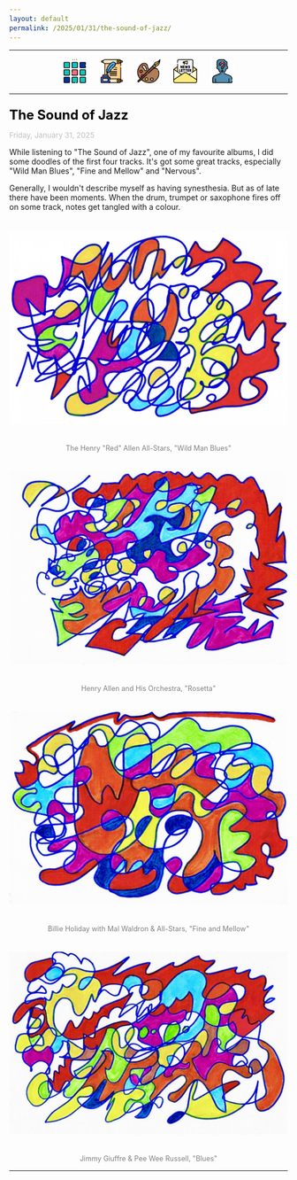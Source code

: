 ```yaml
---
layout: default
permalink: /2025/01/31/the-sound-of-jazz/
---
```

<center>
<hr width="100%" size="3">
<div class="container">
        <a href="https://ellisjalia.com"><img src="/assets/icons/menu.png" style="width:43px;height:43px;justify-content:center;display:inline-block;border:1px;margin: 0px 8px;padding:2px;"/></a>
        <a href="https://ellisjalia.com/essays"><img src="/assets/icons/quill.png" style="width:43px;height:43px;justify-content:center;display:inline-block;border:1px;margin: 0px 8px;padding:2px;"/></a>
        <a href="https://ellisjalia.com/art"><img src="/assets/icons/paint-palette.png" style="width:43px;height:43px;justify-content:center;display:inline-block;border:1px;margin: 0px 8px;padding:2px;"/></a>
        <a href="https://ellisjalia.com/newsletter"><img src="/assets/icons/newsletter.png" style="width:43px;height:43px;justify-content:center;display:inline-block;border:1px;margin: 0px 8px;padding:2px;"/></a>
        <a href="https://ellisjalia.com/about"><img src="/assets/icons/unknown.png" style="width:43px;height:43px;justify-content:center;display:inline-block;border:1px;margin: 0px 8px;padding:2px;"/></a>
 </div>
  <hr width="100%" size="3">
  </center>
<style>
a {
color: black;
text-decoration: none;
}
a:hover {
  color: tomato;
  text-decoration: none;
}
</style>

<p style="font-size:1.7em; margin-bottom:0"><a href="https://ellisjalia.com/2025/01/31/the-sound-of-jazz/"><b>The Sound of Jazz</b></a></p>
<p style="font-size:0.95em; color: silver">Friday, January 31, 2025</p>

<p>While listening to "The Sound of Jazz", one of my favourite albums, I did some doodles of the first four tracks. It's got some great tracks, especially "Wild Man Blues", "Fine and Mellow" and "Nervous".</p>

<p>Generally, I wouldn't describe myself as having synesthesia. But as of late there have been moments. When the drum, trumpet or saxophone fires off on some track, notes get tangled with a colour. 

<center><img src="/assets/images/the-sound-of-jazz-1.jpeg" style="margin-bottom:1.5em; margin-top: 1.5em;"></center>
<center><p style="font-size:0.9em; color: grey;">The Henry "Red" Allen All-Stars, "Wild Man Blues"</p></center>

<center><img src="/assets/images/the-sound-of-jazz-2.jpeg" style="margin-bottom:1.5em; margin-top: 1.5em;"></center>
<center><p style="font-size:0.9em; color: grey;">Henry Allen and His Orchestra, "Rosetta"</p></center>

<center><img src="/assets/images/the-sound-of-jazz-3.jpeg" style="margin-bottom:1.5em; margin-top: 1.5em;"></center>
<center><p style="font-size:0.9em; color: grey;">Billie Holiday with Mal Waldron & All-Stars, "Fine and Mellow"</p></center>

<center><img src="/assets/images/the-sound-of-jazz-4.jpeg" style="margin-bottom:1.5em; margin-top: 1.5em;"></center>
<center><p style="font-size:0.9em; color: grey;">Jimmy Giuffre & Pee Wee Russell, "Blues"</p></center>

<hr>